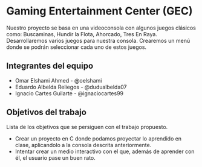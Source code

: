 # Gaming Entertainment Center (GEC)


Nuestro proyecto se basa en una videoconsola con algunos juegos clásicos como: Buscaminas, Hundir la Flota, Ahorcado, Tres En Raya.
Desarrollaremos varios juegos para nuestra consola.
Crearemos un menú donde se podrán seleccionar cada uno de estos juegos.


## Integrantes del equipo

* Omar Elshami Ahmed - @oelshami
* Eduardo Albelda Reliegos - @dudualbelda07
* Ignacio Cartes Guilarte - @ignaciocartes99

## Objetivos del trabajo

Lista de los objetivos que se persiguen con el trabajo propuesto.
* Crear un proyecto en C donde podamos proyectar lo aprendido en clase, aplicandolo a la consola descrita anteriormente.
* Intentar crear un medio interactivo con el que, además de aprender con él, el usuario pase un buen rato.
